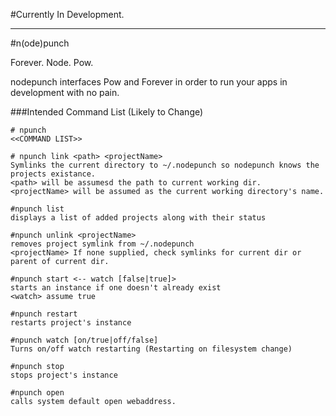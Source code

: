 #Currently In Development.

<hr/>

#n(ode)punch

Forever. Node. Pow.

nodepunch interfaces Pow and Forever in order to run your apps in development with no pain.

###Intended Command List (Likely to Change)

	# npunch
	<<COMMAND LIST>>
	
	# npunch link <path> <projectName>
	Symlinks the current directory to ~/.nodepunch so nodepunch knows the projects existance.
	<path> will be assumesd the path to current working dir.
	<projectName> will be assumed as the current working directory's name.
	
	#npunch list
	displays a list of added projects along with their status
	
	#npunch unlink <projectName>
	removes project symlink from ~/.nodepunch
	<projectName> If none supplied, check symlinks for current dir or parent of current dir.
	
	#npunch start <-- watch [false|true]>
	starts an instance if one doesn't already exist
	<watch> assume true
	
	#npunch restart
	restarts project's instance
	
	#npunch watch [on/true|off/false]
	Turns on/off watch restarting (Restarting on filesystem change)
	
	#npunch stop
	stops project's instance
	
	#npunch open
	calls system default open webaddress.